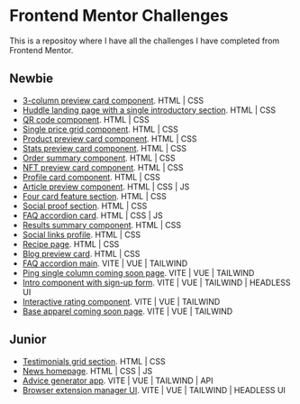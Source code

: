 # Frontend Mentor Challenges

This is a repositoy where I have all the challenges I have completed from Frontend Mentor.

## Newbie
- [3-column preview card component](https://fermop.github.io/frontend_mentor/newbie/3-column_preview_card_component/). HTML | CSS
- [Huddle landing page with a single introductory section](https://fermop.github.io/frontend_mentor/newbie/huddle_landing_page_with_a_single_introductory_section/). HTML | CSS
- [QR code component](https://fermop.github.io/frontend_mentor/newbie/qr_code_component/). HTML | CSS
- [Single price grid component](https://fermop.github.io/frontend_mentor/newbie/single_price_grid_component/). HTML | CSS
- [Product preview card component](https://fermop.github.io/frontend_mentor/newbie/product_preview_card_component/). HTML | CSS
- [Stats preview card component](https://fermop.github.io/frontend_mentor/newbie/stats_preview_card_component/). HTML | CSS
- [Order summary component](https://fermop.github.io/frontend_mentor/newbie/order_summary_component/). HTML | CSS
- [NFT preview card component](https://fermop.github.io/frontend_mentor/newbie/nft_preview_card_component/). HTML | CSS
- [Profile card component](https://fermop.github.io/frontend_mentor/newbie/profile_card_component/). HTML | CSS
- [Article preview component](https://fermop.github.io/frontend_mentor/newbie/article_preview_component/). HTML | CSS | JS
- [Four card feature section](https://fermop.github.io/frontend_mentor/newbie/four_card_feature_section/). HTML | CSS
- [Social proof section](https://fermop.github.io/frontend_mentor/newbie/social_proof_section/). HTML | CSS
- [FAQ accordion card](https://fermop.github.io/frontend_mentor/newbie/faq_accordion_card/). HTML | CSS | JS
- [Results summary component](https://fermop.github.io/frontend_mentor/newbie/results_summary_component/). HTML | CSS
- [Social links profile](https://fermop.github.io/frontend_mentor/newbie/social_links_profile/). HTML | CSS
- [Recipe page](https://fermop.github.io/frontend_mentor/newbie/recipe_page/). HTML | CSS
- [Blog preview card](https://fermop.github.io/frontend_mentor/newbie/blog_preview_card/). HTML | CSS
- [FAQ accordion main](https://fermop.github.io/frontend_mentor/newbie/faq_accordion_main/dist/). VITE | VUE | TAILWIND
- [Ping single column coming soon page](https://pingsinglecolumncomingsoonpage.vercel.app/). VITE | VUE | TAILWIND
- [Intro component with sign-up form](https://introcomponentwithsignupform.vercel.app/). VITE | VUE | TAILWIND | HEADLESS UI
- [Interactive rating component](https://interactiveratingcomponent-steel.vercel.app/). VITE | VUE | TAILWIND
- [Base apparel coming soon page](https://baseapparelcomingsoonpage-iota.vercel.app/). VITE | VUE | TAILWIND

## Junior
- [Testimonials grid section](https://fermop.github.io/frontend_mentor/junior/testimonials_grid_section/). HTML | CSS
- [News homepage](https://fermop.github.io/frontend_mentor/junior/news_homepage/). HTML | CSS | JS
- [Advice generator app](https://advicegeneratorapp-five.vercel.app/). VITE | VUE | TAILWIND | API
- [Browser extension manager UI](https://frontend-mentor-coral-ten.vercel.app/). VITE | VUE | TAILWIND | HEADLESS UI